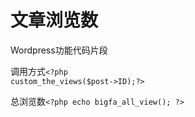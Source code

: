 文章浏览数
====================
Wordpress功能代码片段

调用方式<code>&lt;?php custom_the_views($post-&gt;ID);?&gt;</code>


总浏览数<code>&lt;?php echo bigfa_all_view(); ?&gt;</code>
